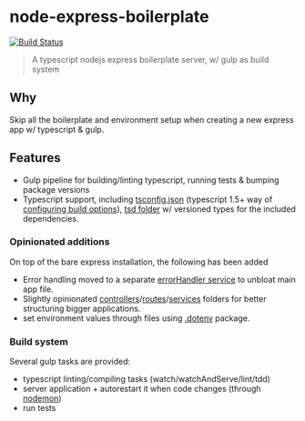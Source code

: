 node-express-boilerplate
=====================

[![Build Status][travis-image]][travis-url]

> A typescript nodejs express boilerplate server, w/ gulp as build system 

## Why

Skip all the boilerplate and environment setup when creating a new express app w/ typescript & gulp. 

## Features

- Gulp pipeline for building/linting typescript, running tests & bumping package versions
- Typescript support, including [tsconfig.json](tsconfig.json) (typescript 1.5+ way of [configuring build options](https://github.com/Microsoft/TypeScript/wiki/tsconfig.json)),
[tsd folder](./typings) w/ versioned types for the included dependencies. 

### Opinionated additions

On top of the bare express installation, the following has been added

- Error handling moved to a separate [errorHandler service](./src/services/errorHandler.ts) to unbloat main app file.
- Slightly opinionated [controllers](./src/controllers)/[routes](./src/routes)/[services](./src/services) folders 
for better structuring bigger applications.
- set environment values through files using [.dotenv](https://www.npmjs.com/package/dotenv) package.  

### Build system 

Several gulp tasks are provided:
 
- typescript linting/compiling tasks (watch/watchAndServe/lint/tdd) 
- server application + autorestart it when code changes (through [nodemon](https://www.npmjs.com/package/nodemon))
- run tests    

[travis-url]: https://travis-ci.org/inakianduaga/node-express-boilerplate
[travis-image]: https://travis-ci.org/inakianduaga/node-express-boilerplate.svg?branch=master
